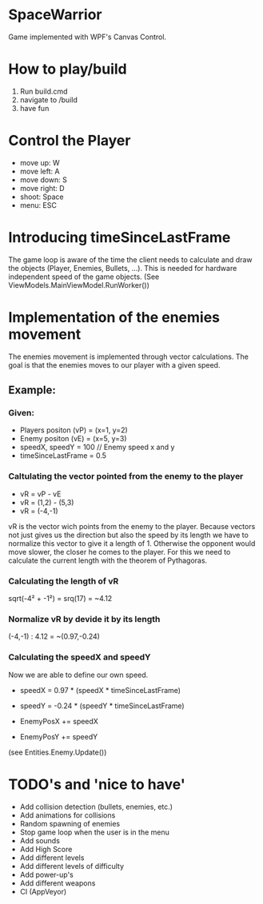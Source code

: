 # SpaceWarrior
Game implemented with WPF's Canvas Control.

# How to play/build
1. Run build.cmd
2. navigate to /build
3. have fun

# Control the Player
* move up:    W
* move left:  A
* move down:  S
* move right: D
* shoot:		Space
* menu:		ESC

# Introducing timeSinceLastFrame
The game loop is aware of the time the client needs to calculate and draw
the objects (Player, Enemies, Bullets, ...). This is needed for hardware independent
speed of the game objects. (See ViewModels.MainViewModel.RunWorker())

# Implementation of the enemies movement
The enemies movement is implemented through vector calculations.
The goal is that the enemies moves to our player with a given speed.

## Example:

### Given:
* Players positon (vP) = (x=1, y=2)
* Enemy positon (vE)   = (x=5, y=3)
* speedX, speedY       = 100 // Enemy speed x and y
* timeSinceLastFrame   = 0.5

### Caltulating the vector pointed from the enemy to the player
* vR = vP - vE
* vR = (1,2) - (5,3)
* vR = (-4,-1)

vR is the vector wich points from the enemy to the player.
Because vectors not just gives us the direction but also the speed by its length
we have to normalize this vector to give it a length of 1. Otherwise the opponent would move slower,
the closer he comes to the player. For this we need to calculate the current length with the theorem of Pythagoras.

### Calculating the length of vR
sqrt(-4² + -1²) = srq(17) = ~4.12

### Normalize vR by devide it by its length
(-4,-1) : 4.12 = ~(0.97,-0.24)

### Calculating the speedX and speedY
Now we are able to define our own speed.

* speedX = 0.97 * (speedX * timeSinceLastFrame)
* speedY = -0.24 * (speedY * timeSinceLastFrame)

* EnemyPosX += speedX
* EnemyPosY += speedY

(see Entities.Enemy.Update())

# TODO's and 'nice to have'
+ Add collision detection (bullets, enemies, etc.)
+ Add animations for collisions
+ Random spawning of enemies
+ Stop game loop when the user is in the menu
+ Add sounds
+ Add High Score
+ Add different levels
+ Add different levels of difficulty
+ Add power-up's
+ Add different weapons
+ CI (AppVeyor)

